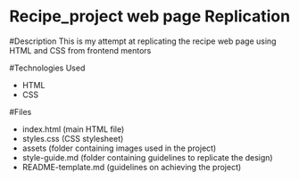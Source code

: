 # Recipe_project web page Replication 

#Description
This is my attempt at replicating the recipe web page using HTML and CSS from frontend mentors 

#Technologies Used

- HTML
- CSS

#Files

- index.html (main HTML file)
- styles.css (CSS stylesheet)
- assets (folder containing images used in the project)
- style-guide.md (folder containing guidelines to replicate the design)
- README-template.md (guidelines on achieving the project)